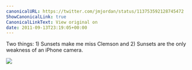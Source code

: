 ```yaml
---
canonicalURL: https://twitter.com/jmjordan/status/113753592128745472
ShowCanonicalLink: true
CanonicalLinkText: View original on
date: 2011-09-13T23:19:05+00:00
---
```

Two things: 1) Sunsets make me miss Clemson and 2) Sunsets are the only weakness of an iPhone camera.

![](/images/113753592128745472-AZQiShMCMAMJU-4.jpg)